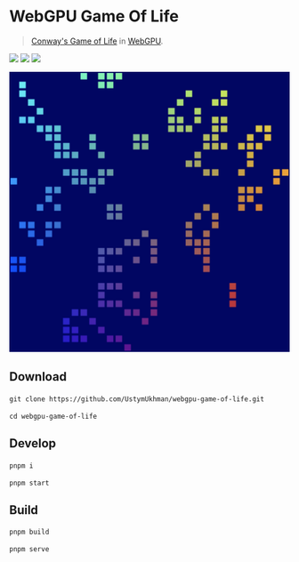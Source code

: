 # WebGPU Game Of Life #

> [Conway's Game of Life](https://en.wikipedia.org/wiki/Conway%27s_Game_of_Life) in [WebGPU](https://www.w3.org/TR/webgpu/).

![](https://img.shields.io/github/deployments/UstymUkhman/webgpu-game-of-life/github-pages?style=flat-square)
![](https://img.shields.io/github/package-json/v/UstymUkhman/webgpu-game-of-life?color=orange&style=flat-square)
![](https://img.shields.io/github/license/UstymUkhman/webgpu-game-of-life?color=lightgrey&style=flat-square)

[![](./public/preview.jpg)](https://ustymukhman.github.io/webgpu-game-of-life/dist)

## Download ##

`git clone https://github.com/UstymUkhman/webgpu-game-of-life.git`

`cd webgpu-game-of-life`

## Develop ##

`pnpm i`

`pnpm start`

## Build ##

`pnpm build`

`pnpm serve`
